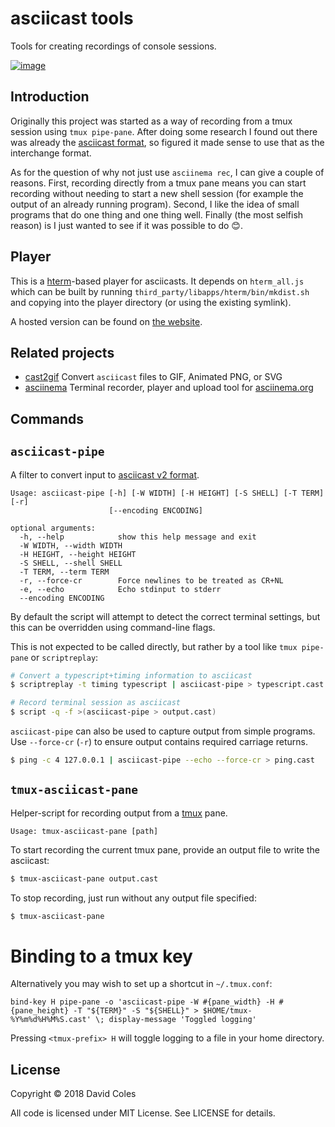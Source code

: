 # asciicast tools

Tools for creating recordings of console sessions.

[![image](https://user-images.githubusercontent.com/1007415/55848841-32fd4780-5b03-11e9-919f-b7c232f942a3.png)](https://asciinema.org/a/239501)

## Introduction

Originally this project was started as a way of recording from a tmux session using `tmux pipe-pane`. After doing some research I found out there was already the [asciicast format][asciicast-format], so figured it made sense to use that as the interchange format.

As for the question of why not just use `asciinema rec`, I can give a couple of reasons.
First, recording directly from a tmux pane means you can start recording without needing
to start a new shell session (for example the output of an already running program).
Second, I like the idea of small programs that do one thing and one thing well.
Finally (the most selfish reason) is I just wanted to see if it was possible to do 😊.

[asciicast-format]: https://github.com/asciinema/asciinema/blob/develop/doc/asciicast-v2.md

## Player

This is a [hterm][hterm]-based player for asciicasts. It depends on
`hterm_all.js` which can be built by running
`third_party/libapps/hterm/bin/mkdist.sh` and copying into the player directory
(or using the existing symlink).

[hterm]: https://chromium.googlesource.com/apps/libapps/+/master/hterm

A hosted version can be found on [the website](https://dcoles.net/asciicast-tools/player).

## Related projects

- [cast2gif](https://github.com/katharostech/cast2gif) Convert `asciicast` files to GIF, Animated PNG, or SVG
- [asciinema](https://github.com/asciinema/asciinema) Terminal recorder, player and upload tool for [asciinema.org](https://asciinema.org/)

## Commands

## `asciicast-pipe`

A filter to convert input to [asciicast v2 format][asciicast-format].

```
Usage: asciicast-pipe [-h] [-W WIDTH] [-H HEIGHT] [-S SHELL] [-T TERM] [-r]
                      [--encoding ENCODING]

optional arguments:
  -h, --help            show this help message and exit
  -W WIDTH, --width WIDTH
  -H HEIGHT, --height HEIGHT
  -S SHELL, --shell SHELL
  -T TERM, --term TERM
  -r, --force-cr        Force newlines to be treated as CR+NL
  -e, --echo            Echo stdinput to stderr
  --encoding ENCODING
```

By default the script will attempt to detect the correct terminal settings, but
this can be overridden using command-line flags.

This is not expected to be called directly, but rather by a tool like
`tmux pipe-pane` or `scriptreplay`:

```bash
# Convert a typescript+timing information to asciicast
$ scriptreplay -t timing typescript | asciicast-pipe > typescript.cast

# Record terminal session as asciicast
$ script -q -f >(asciicast-pipe > output.cast)
```

`asciicast-pipe` can also be used to capture output from simple programs.
Use `--force-cr` (`-r`) to ensure output contains required carriage returns.

```bash
$ ping -c 4 127.0.0.1 | asciicast-pipe --echo --force-cr > ping.cast
```

## `tmux-asciicast-pane`

Helper-script for recording output from a [tmux](https://tmux.github.io) pane.

```
Usage: tmux-asciicast-pane [path]
```

To start recording the current tmux pane, provide an output file to write the
asciicast:

```bash
$ tmux-asciicast-pane output.cast
```

To stop recording, just run without any output file specified:

```bash
$ tmux-asciicast-pane
```

# Binding to a tmux key

Alternatively you may wish to set up a shortcut in `~/.tmux.conf`:

```
bind-key H pipe-pane -o 'asciicast-pipe -W #{pane_width} -H #{pane_height} -T "${TERM}" -S "${SHELL}" > $HOME/tmux-%Y%m%d%H%M%S.cast' \; display-message 'Toggled logging'
```

Pressing `<tmux-prefix> H` will toggle logging to a file in your home directory.

## License

Copyright © 2018 David Coles

All code is licensed under MIT License. See LICENSE for details.
